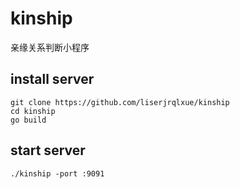 # kinship
亲缘关系判断小程序

## install server
```
git clone https://github.com/liserjrqlxue/kinship
cd kinship
go build
```

## start server
```
./kinship -port :9091
```